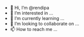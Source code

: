 - 👋 Hi, I’m @rendipa
- 👀 I’m interested in ...
- 🌱 I’m currently learning ...
- 💞️ I’m looking to collaborate on ...
- 📫 How to reach me ...

<!---
rendipa/rendipa is a ✨ special ✨ repository because its `README.md` (this file) appears on your GitHub profile.
You can click the Preview link to take a look at your changes.
--->
